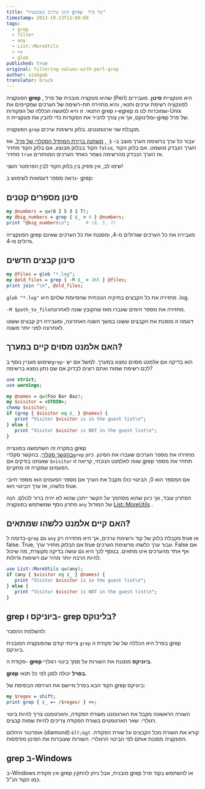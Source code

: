 ```yaml
---
title: "סינון ערכים באמצעות grep  של פרל"
timestamp: 2013-10-13T11:00:00
tags:
  - grep
  - filter
  - any
  - List::MoreUtils
  - <>
  - glob
published: true
original: filtering-values-with-perl-grep
author: szabgab
translator: bruck
---
```



הפונקציה <b>grep</b> , שהיא פונקציה מובנית של פרל (Perl) היא פונקציית <b>סינון</b>. מעבירים לפונקציה רשימת ערכים ותנאי, והיא מחזירה תת-רשימה של הערכים שמקיימים את התנאי.
זו היא למעשה הכללה של הפקודות grep ו-egrep שמוכרות לנו מ-Unix  ומלינוקס, אך אין צורך להכיר את הפקודות כדי להבין את פונקציית ה-grep של פרל.


הפונקציה `grep` מקבלת שני ארגומנטים. בלוק ורשימת ערכים.

עבור כל ערך ברשימה הערך מוצב ב- `$_`,
[משתנה ברירת המחדל הסקלרי של פרל](https://perlmaven.com/the-default-variable-of-perl),
ואז הקוד בבלוק מבוצע. אם בלוק הקוד מחזיר `false`, הערך הנבדק מושמט. אם בלוק הקוד מחזיר `true` אז הערך הנבדק מהרשימה נשמר כאחד הערכים המוחזרים.

שימו לב, אין פסיק בין בלוק הקוד לבין הפרמטר השני!

נראה מספר דוגמאות לשימוש ב- grep:

## סינון מספרים קטנים

```perl
my @numbers = qw(8 2 5 3 1 7);
my @big_numbers = grep { $_ > 4 } @numbers;
print "@big_numbers\n";      # (8, 5, 7)
```

הפונקצייה grep מעבירה את כל הערכים שגדולים מ-4, ומסננת את כל הערכים שאינם גדולים מ-4.


## סינון קבצים חדשים

```perl
my @files = glob "*.log";
my @old_files = grep { -M $_ > 365 } @files;
print join "\n", @old_files;
```

`glob "*.log"` מחזירה את כל הקבצים בתיקיה הנוכחית שהסיומת שלהם היא .log.

`-M $path_to_file`מחזירה את מספר הימים שעברו מאז שהקובץ שונה לאחרונה.

דוגמה זו מסננת את הקבצים ששונו במשך השנה האחרונה, ומעבירה רק קבצים ששונו לאחרונה לפני יותר משנה.

## האם אלמנט מסוים קיים במערך?

שימוש מעניין נוסף ב`grep`- הוא בדיקה אם אלמנט מסוים נמצא במערך.
למשל אם יש לכם רשימת שמות ואתם רוצים לבדוק אם שם נתון נמצא ברשימה?

```perl
use strict;
use warnings;

my @names = qw(Foo Bar Baz);
my $visitor = <STDIN>;
chomp $visitor;
if (grep { $visitor eq $_ } @names) {
   print "Visitor $visitor is in the guest list\n";
} else {
   print "Visitor $visitor is NOT in the guest list\n";
}
```

במקרה זה השתמשנו בפונצייה grep  
[בהקשר סקלרי](/scalar-and-list-context-in-perl).
בהקשר סקלרי`grep` מחזירה את מספר הערכים שעברו את הסינון.
כיוון שאנחנו בודקים אם  `$visitor` שווה לאלמנט הנוכחי, קריאה זו  grep
תחזיר את מספר הפעמים שמקרה זה מתקיים.

אם המספר הוא 0, הביטוי כולו מקבל את הערך  אם מספר הפעמים הוא מספר חיובי כלשהו, אז ערך הביטוי הוא true.

הפתרון עובד, אך כיוון שהוא מסתמך על הקשר ייתכן שהוא לא יהיה ברור לכולם.
הנה פתרון נוסף שמשתמש בפונקציה `any` של המודול
[List::MoreUtils](https://metacpan.org/pod/List::MoreUtils) .

## האם קיים אלמנט כלשהו שמתאים?

בדומה ל-`grep` גם `any` מקבלת בלוק של קוד ורשימת ערכים, אך היא מחזירה רק true  או  false. True, אם הבלוק מחזיר ערך true עבור ערך כלשהו מרשימת הערכים. False אם אף אחד מהערכים אינו מתאים.
בנוסף לכך היא גם עושה בדיקה מקוצרת, מה שיכול להיות הרבה יותר מהיר עם רשימות גדולות.

```perl
use List::MoreUtils qw(any);
if (any { $visitor eq $_ } @names) {
   print "Visitor $visitor is in the guest list\n";
} else {
   print "Visitor $visitor is NOT in the guest list\n";
}
```


## grep  ביוניקס ו-  grep בלינוקס?

להשלמת ההסבר:

ציינתי קודם שהפונקציה המובנית `grep` בפרל היא הכללה של של פקודת ה grep  ביוניקס.

פקודת ה- <b> grep ביוניקס</b> מסננת את השורות על סמך ביטוי רגולרי.

<b>grep בפרל</b> יכולה לסנן לפי כל תנאי.

הקוד הבא בפרל מיישם את הגירסה הבסיסת של grep  ביוניקס:

```perl
my $regex = shift;
print grep { $_ =~ /$regex/ } <>;
```

השורה הראשונה מקבל את הארגומנט משורת הפקודה, והארגומנט צריך להיות ביטוי רגולרי. שאר הארגומטים בשורת הפקודה צריכים להיות שמות קבצים.

אופרטור היהלום (diamond) `&lt;&gt` קורא את השורת מכל הקבצים על שורת הפקודה.
הפונקציה מסננת אותם לפי הביטוי הרגולרי. השורות שעוברות את הסינון מודפסות.

## grep ב-Windows

ב-Windows אין פקודת grep מובנית, אבל ניתן להתקין grep או להשתמש בקוד פרל כמו הקוד הנ"ל.


